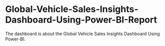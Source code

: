 # Global-Vehicle-Sales-Insights-Dashboard-Using-Power-BI-Report
The dashboard is about the Global Vehicle Sales Insights Dashboard Using Power-BI. 
